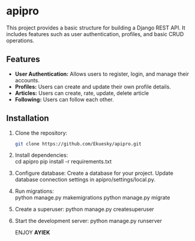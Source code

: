 # apipro

This project provides a basic structure for building a Django REST API. It includes features such as user authentication, profiles, and basic CRUD operations.

## Features

* **User Authentication:**  Allows users to register, login, and manage their accounts.
* **Profiles:** Users can create and update their own profile details.
* **Articles:** Users can create, rate, update, delete article
* **Following:** Users can follow each other.

## Installation

1. Clone the repository:
   ```bash
   git clone https://github.com/Ekuesky/apipro.git

2. Install dependencies:   
    cd apipro
    pip install -r requirements.txt
3. Configure database:
    Create a database for your project.
    Update database connection settings in apipro/settings/local.py.

4. Run migrations:      
    python manage.py makemigrations
    python manage.py migrate
   
5. Create a superuser:
    python manage.py createsuperuser

6. Start the development server:
    python manage.py runserver

   ENJOY
   **AYIEK**

    
    

    
